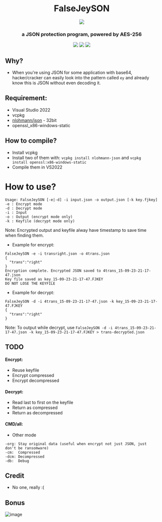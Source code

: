 <h1 align="center">
FalseJeySON
</h1>

<p align="center"> 
  <kbd>
<img src="https://github.com/Bang1338/FalseJeySON/assets/75790567/3f889a33-1257-4f7e-b197-e015c56f0e5e">
  </kbd>
</p>

<h3 align="center">
a JSON protection program, powered by AES-256
</h3>

<p align="center">
  <img src="https://img.shields.io/badge/language:-c++-F34B7D">
  <img src="https://img.shields.io/github/languages/top/Bang1338/FalseJeySON">
  <img src="https://img.shields.io/badge/version-0.1.00-yellow">
</p>

## Why?
* When you're using JSON for some application with base64, hacker/cracker can easily look into the pattern called `ey` and already know this is JSON without even decoding it.

## Requirement:
* Visual Studio 2022
* vcpkg
* [nlohmann/json](github.com/nlohmann/json) - 32bit
* openssl_x86-windows-static

## How to compile?
* Install vcpkg
* Install two of them with:
`vcpkg install nlohmann-json` and `vcpkg install openssl:x86-windows-static`
* Compile them in VS2022

# How to use?
```
Usage: FalseJeySON [-e|-d] -i input.json -o output.json [-k key.fjkey]
-e : Encrypt mode
-d : Decrypt mode
-i : Input
-o : Output (encrypt mode only)
-k : Keyfile (decrypt mode only)
```
Note: Encrypted output and keyfile alway have timestamp to save time when finding them.

* Example for encrypt:
```
FalseJeySON -e -i transright.json -o 4trans.json
{
  "trans":"right"
}
Encryption complete. Encrypted JSON saved to 4trans_15-09-23-21-17-47.json
Key file saved as key_15-09-23-21-17-47.FJKEY
DO NOT LOSE THE KEYFILE
```

* Example for decrypt:
```
FalseJeySON -d -i 4trans_15-09-23-21-17-47.json -k key_15-09-23-21-17-47.FJKEY
{
  "trans":"right"
}
```
Note: To output while decrypt, use `FalseJeySON -d -i 4trans_15-09-23-21-17-47.json -k key_15-09-23-21-17-47.FJKEY > trans-decrypted.json`

## TODO
#### Encrypt:
* Reuse keyfile
* Encrypt compressed
* Encrypt decompressed

#### Decrypt:
* Read last to first on the keyfile
* Return as compressed
* Return as decompressed

#### CMD/all:
* Other mode
```
-org: Stay original data (useful when encrypt not just JSON, just don't be ransomware)
-cm:  Compressed
-dcm: Decompressed
-db:  Debug
```

## Credit
- No one, really :(

## Bonus
![image](https://github.com/Bang1338/FalseJeySON/assets/75790567/23b27322-803d-4228-b4da-0da765f985f0)
